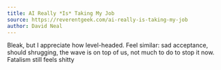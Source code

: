 ```yaml
---
title: AI Really *Is* Taking My Job
source: https://reverentgeek.com/ai-really-is-taking-my-job
author: David Neal
---
```

Bleak, but I appreciate how level-headed. Feel similar: sad acceptance, should shrugging, the wave is on top of us, not much to do to stop it now. Fatalism still feels shitty


